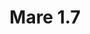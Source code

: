 ---
title: Mare 1.7
date: 
draft: false

# descripcion
description : Argollas facetadas en plata 925. Precio por par.

materials: Plata 925

color: 

dimensions: Diámetro 1.7cm

code: 01-11-0923

type: "Aros"

categories: []

price: $2.400,00

price_eftvo: $2.040,00

# Images
# first image will be shown in the product page
images:
  # - image: "images/path_to_image"
  # La ubicacion de las imagenes es imagenes/Aros/Aros.Argollas/01-11-0923-mare-1.7
  - image: "./images/aros/argollas/01-11-0923-mare-1.7_a.jpg"
  - image: "./images/aros/argollas/01-11-0923-mare-1.7_b.jpg"
---